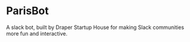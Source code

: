 # ParisBot

A slack bot, built by Draper Startup House for making Slack communities more fun and interactive.
